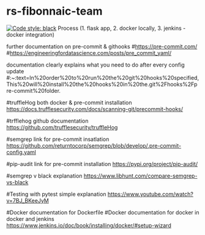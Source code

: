 # rs-fibonnaic-team
[![Code style: black](https://img.shields.io/badge/code%20style-black-000000.svg)](https://github.com/psf/black)
Process  (1. flask app, 2. docker locally, 3. jenkins - docker integration)

further documentation on pre-commit & githooks
#https://pre-commit.com/
#https://engineeringfordatascience.com/posts/pre_commit_yaml/

documentation clearly explains what you need to  do after every config update
#:~:text=In%20order%20to%20run%20the%20git%20hooks%20specified,This%20will%20install%20the%20hooks%20in%20the.git%2Fhooks%2Fpre-commit%20folder.

#truffleHog both docker & pre-commit installation
https://docs.trufflesecurity.com/docs/scanning-git/precommit-hooks/

#trfflehog github documentation
https://github.com/trufflesecurity/truffleHog

#semgrep link for pre-commit insatlation
https://github.com/returntocorp/semgrep/blob/develop/.pre-commit-config.yaml


#pip-audit link for pre-commit installation
https://pypi.org/project/pip-audit/

#semgrep v black explanation
https://www.libhunt.com/compare-semgrep-vs-black

#Testing with pytest simple explanation
 https://www.youtube.com/watch?v=7BJ_BKeeJyM

#Docker documentation for Dockerfile
#Docker documentation for docker in docker and jenkins
https://www.jenkins.io/doc/book/installing/docker/#setup-wizard
